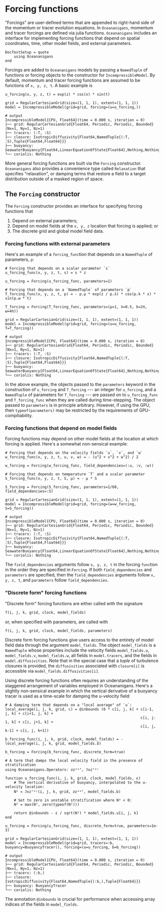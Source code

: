 # Forcing functions

"Forcings" are user-defined terms that are appended to right-hand side of
the momentum or tracer evolution equations. In `Oceananigans`, momentum
and tracer forcings are defined via julia functions. `Oceananigans` includes
an interface for implementing forcing functions that depend on spatial coordinates,
time, other model fields, and external parameters.

```@meta
DocTestSetup = quote
    using Oceananigans
end
```

Forcings are added to `Oceananigans` models by passing a `NamedTuple` of functions
or forcing objects to the constructor for `IncompressibleModel`.
By default, momentum and tracer forcing functions are assumed to be functions of
`x, y, z, t`. A basic example is

```jldoctest
u_forcing(x, y, z, t) = exp(z) * cos(x) * sin(t)

grid = RegularCartesianGrid(size=(1, 1, 1), extent=(1, 1, 1))
model = IncompressibleModel(grid=grid, forcing=(u=u_forcing,))

# output
IncompressibleModel{CPU, Float64}(time = 0.000 s, iteration = 0)
├── grid: RegularCartesianGrid{Float64, Periodic, Periodic, Bounded}(Nx=1, Ny=1, Nz=1)
├── tracers: (:T, :S)
├── closure: IsotropicDiffusivity{Float64,NamedTuple{(:T, :S),Tuple{Float64,Float64}}}
├── buoyancy: SeawaterBuoyancy{Float64,LinearEquationOfState{Float64},Nothing,Nothing}
└── coriolis: Nothing
```

More general forcing functions are built via the `Forcing` constructor.
`Oceananigans` also provides a convenience type called `Relaxation` that
specifies "relaxation", or damping terms that restore a field to a
target distribution outside of a masked region of space.

## The `Forcing` constructor

The `Forcing` constructor provides an interface for specifying forcing functions that

1. Depend on external parameters;
2. Depend on model fields at the `x, y, z` location that forcing is applied; or
3. The discrete grid and global model field data.

### Forcing functions with external parameters

Here's an example of a `forcing_func`tion that depends on a `NamedTuple` of parameters, `p`:

```jldoctest
# Forcing that depends on a scalar parameter `s`
u_forcing_func(x, y, z, t, s) = s * z

u_forcing = Forcing(u_forcing_func, parameters=1)

# Forcing that depends on a `NamedTuple` of parameters `p`
T_forcing_func(x, y, z, t, p) = - p.μ * exp(z / p.λ) * cos(p.k * x) * sin(p.ω * t)

T_forcing = Forcing(T_forcing_func, parameters=(μ=1, λ=0.5, k=2π, ω=4π))

grid = RegularCartesianGrid(size=(1, 1, 1), extent=(1, 1, 1))
model = IncompressibleModel(grid=grid, forcing=(u=u_forcing, T=T_forcing))

# output
IncompressibleModel{CPU, Float64}(time = 0.000 s, iteration = 0)
├── grid: RegularCartesianGrid{Float64, Periodic, Periodic, Bounded}(Nx=1, Ny=1, Nz=1)
├── tracers: (:T, :S)
├── closure: IsotropicDiffusivity{Float64,NamedTuple{(:T, :S),Tuple{Float64,Float64}}}
├── buoyancy: SeawaterBuoyancy{Float64,LinearEquationOfState{Float64},Nothing,Nothing}
└── coriolis: Nothing
```

In the above example, the objects passed to the `parameters` keyword in the construction of
`u_forcing` and `T_forcing` --- an integer for `u_forcing`, and a `NamedTuple` of parameters
for `T_forcing` --- are passed on to `u_forcing_func` and `T_forcing_func` when they are
called during time-stepping. The object passed to `parameters` is in principle arbitrary.
However, if using the GPU, then `typeof(parameters)` may be restricted by the requirements
of GPU-compiliability.

### Forcing functions that depend on model fields

Forcing functions may depend on other model fields at the location at which forcing is applied.
Here's a somewhat non-sensical example:

```jldoctest
# Forcing that depends on the velocity fields `u`, `v`, and `w`
w_forcing_func(x, y, z, t, u, v, w) = - (u^2 + v^2 + w^2) / 2

w_forcing = Forcing(w_forcing_func, field_dependencies=(:u, :v, :w))

# Forcing that depends on temperature `T` and a scalar parameter
S_forcing_func(x, y, z, t, S, μ) = - μ * S

S_forcing = Forcing(S_forcing_func, parameters=1/60, field_dependencies=:S)

grid = RegularCartesianGrid(size=(1, 1, 1), extent=(1, 1, 1))
model = IncompressibleModel(grid=grid, forcing=(w=w_forcing, S=S_forcing))

# output
IncompressibleModel{CPU, Float64}(time = 0.000 s, iteration = 0)
├── grid: RegularCartesianGrid{Float64, Periodic, Periodic, Bounded}(Nx=1, Ny=1, Nz=1)
├── tracers: (:T, :S)
├── closure: IsotropicDiffusivity{Float64,NamedTuple{(:T, :S),Tuple{Float64,Float64}}}
├── buoyancy: SeawaterBuoyancy{Float64,LinearEquationOfState{Float64},Nothing,Nothing}
└── coriolis: Nothing
```

The `field_dependencies` arguments follow `x, y, z, t` in the forcing `func`tion in
the order they are specified in `Forcing`.
If both `field_dependencies` and `parameters` are specified, then the `field_dependencies`
arguments follow `x, y, z, t`, and `parameters` follow `field_dependencies`.

### "Discrete form" forcing functions

"Discrete form" forcing functions are either called with the signature

```julia
f(i, j, k, grid, clock, model_fields)
```

or, when specified with parameters, are called with

```julia
f(i, j, k, grid, clock, model_fields, parameters)
```

Discrete form forcing functions give users access to the entirety of model field
data through the argument `model_fields`. The object `model_fields` is a `NamedTuple`
whose properties include the velocity fields `model_fields.u`, `model_fields.v`,
`model_fields.w`, all fields in `model.tracers`, and the fields in `model.diffusivities`.
Note that in the special case that a _tuple_ of turbulence closures is provided,
the `diffusivities` associated with `closure[i]` is accessible via
`model_fields.diffusivities[i]`.

Using discrete forcing functions often requires an understanding of the
staggered arrangement of variables employed in Oceananigans.
Here's a slightly non-sensical example in which the vertical derivative of a buoyancy
tracer is used as a time-scale for damping the u-velocity field:

```jldoctest
# A damping term that depends on a "local average" of `u`:
local_average(i, j, k, grid, c) = @inbounds (6 * c[i, j, k] + c[i-1, j, k] + c[i+1, j, k] +
                                                              c[i, j-1, k] + c[i, j+1, k] +
                                                              c[i, j, k-1] + c[i, j, k+1])

b_forcing_func(i, j, k, grid, clock, model_fields) = - local_average(i, j, k, grid, model_fields.b)

b_forcing = Forcing(b_forcing_func, discrete_form=true)

# A term that damps the local velocity field in the presence of stratification
using Oceananigans.Operators: ∂zᵃᵃᶠ, ℑxzᶠᵃᶜ

function u_forcing_func(i, j, k, grid, clock, model_fields, ε)
    # The vertical derivative of buoyancy, interpolated to the u-velocity location:
    N² = ℑxzᶠᵃᶜ(i, j, k, grid, ∂zᵃᵃᶠ, model_fields.b)

    # Set to zero in unstable stratification where N² < 0:
    N² = max(N², zero(typeof(N²)))

    return @inbounds - ε / sqrt(N²) * model_fields.u[i, j, k]
end

u_forcing = Forcing(u_forcing_func, discrete_form=true, parameters=1e-3)

grid = RegularCartesianGrid(size=(1, 1, 1), extent=(1, 1, 1))
model = IncompressibleModel(grid=grid, tracers=:b, buoyancy=BuoyancyTracer(), forcing=(u=u_forcing, b=b_forcing))

# output
IncompressibleModel{CPU, Float64}(time = 0.000 s, iteration = 0)
├── grid: RegularCartesianGrid{Float64, Periodic, Periodic, Bounded}(Nx=1, Ny=1, Nz=1)
├── tracers: (:b,)
├── closure: IsotropicDiffusivity{Float64,NamedTuple{(:b,),Tuple{Float64}}}
├── buoyancy: BuoyancyTracer
└── coriolis: Nothing
```

The annotation `@inbounds` is crucial for performance when accessing array indices
of the fields in `model_fields`.
